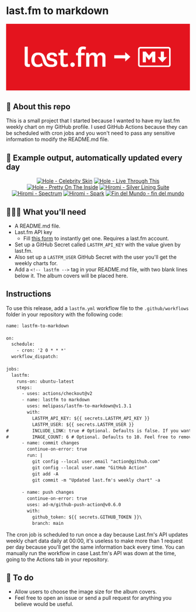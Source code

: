 # last.fm to markdown

![banner](banner.png)

## 🤖 About this repo
This is a small project that I started because I wanted to have my last.fm weekly chart on my GitHub profile. I used GitHub Actions because they can be scheduled with cron jobs and you won't need to pass any sensitive information to modify the README.md file.

## 🎵 Example output, automatically updated every day
<!-- lastfm -->
<p align="center"><a href="https://www.last.fm/music/Hole/Celebrity+Skin"><img src="https://lastfm.freetls.fastly.net/i/u/64s/9e8078410057daab5d1f2bc55c79a5be.png" title="Hole - Celebrity Skin"></a> <a href="https://www.last.fm/music/Hole/Live+Through+This"><img src="https://lastfm.freetls.fastly.net/i/u/64s/6373e00a55bdbd68fe24369d2d05b2ee.jpg" title="Hole - Live Through This"></a> <a href="https://www.last.fm/music/Hole/Pretty+On+The+Inside"><img src="https://lastfm.freetls.fastly.net/i/u/64s/0cc82c960f1ffb0c21922f23d6d233cd.png" title="Hole - Pretty On The Inside"></a> <a href="https://www.last.fm/music/Hiromi/Silver+Lining+Suite"><img src="https://lastfm.freetls.fastly.net/i/u/64s/26f14c78f97d67cdca2f5d17a20a50d3.png" title="Hiromi - Silver Lining Suite"></a> <a href="https://www.last.fm/music/Hiromi/Spectrum"><img src="https://lastfm.freetls.fastly.net/i/u/64s/55c247cdac877a1f6f048ee4da288c17.jpg" title="Hiromi - Spectrum"></a> <a href="https://www.last.fm/music/Hiromi/Spark"><img src="https://lastfm.freetls.fastly.net/i/u/64s/137a755c1378cf87fc17e0d2476d961b.jpg" title="Hiromi - Spark"></a> <a href="https://www.last.fm/music/Fin+del+Mundo/fin+del+mundo"><img src="https://lastfm.freetls.fastly.net/i/u/64s/95064dbf21049600046590b999bc3d1a.jpg" title="Fin del Mundo - fin del mundo"></a> </p>

          
## 👩🏽‍💻 What you'll need
* A README.md file.
* Last.fm API key
  * Fill [this form](https://www.last.fm/api/account/create) to instantly get one. Requires a last.fm account.
* Set up a GitHub Secret called ```LASTFM_API_KEY``` with the value given by last.fm.
* Also set up a ```LASTFM_USER``` GitHub Secret with the user you'll get the weekly charts for.
* Add a ```<!-- lastfm -->``` tag in your README.md file, with two blank lines below it. The album covers will be placed here.

## Instructions
To use this release, add a ```lastfm.yml``` workflow file to the ```.github/workflows``` folder in your repository with the following code:
```diff
name: lastfm-to-markdown

on:
  schedule:
    - cron: '2 0 * * *'
  workflow_dispatch:

jobs:
  lastfm:
    runs-on: ubuntu-latest
    steps:
      - uses: actions/checkout@v2
      - name: lastfm to markdown
        uses: melipass/lastfm-to-markdown@v1.3.1
        with:
          LASTFM_API_KEY: ${{ secrets.LASTFM_API_KEY }}
          LASTFM_USER: ${{ secrets.LASTFM_USER }}
#         INCLUDE_LINK: true # Optional. Defaults is false. If you want to include the link to the album page, set this to true.
#         IMAGE_COUNT: 6 # Optional. Defaults to 10. Feel free to remove this line if you want.
      - name: commit changes
        continue-on-error: true
        run: |
          git config --local user.email "action@github.com"
          git config --local user.name "GitHub Action"
          git add -A
          git commit -m "Updated last.fm's weekly chart" -a

      - name: push changes
        continue-on-error: true
        uses: ad-m/github-push-action@v0.6.0
        with:
          github_token: ${{ secrets.GITHUB_TOKEN }}\
          branch: main
```
The cron job is scheduled to run once a day because Last.fm's API updates weekly chart data daily at 00:00, it's useless to make more than 1 request per day because you'll get the same information back every time. You can manually run the workflow in case Last.fm's API was down at the time, going to the Actions tab in your repository.

## 🚧 To do
* Allow users to choose the image size for the album covers.
* Feel free to open an issue or send a pull request for anything you believe would be useful.
